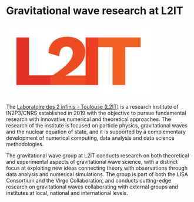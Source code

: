 # Gravitational wave research at L2IT

<img src="/assets/img/L2IT_logo-rvb.pdf" height="200" />

The [Laboratoire des 2 infinis - Toulouse (L2IT)](https://www.l2it.in2p3.fr) is a research institute of IN2P3/CNRS established in 2019 with the objective to pursue fundamental research with innovative numerical and theoretical approaches. The research of the institute is focused on particle physics, gravitational waves and the nuclear equation of state, and it is supported by a complementary development of numerical computing, data analysis and data science methodologies.

The gravitational wave group at L2IT conducts research on both theoretical and experimental aspects of gravitational wave science, with a distinct focus at exploiting new ideas connecting theory with observations through data analysis and numerical simulations. The group is part of both the LISA Consortium and the Virgo Collaboration, and conducts cutting-edge research on gravitational waves collaborating with external groups and institutes at local, national and international levels.

